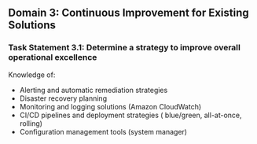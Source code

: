 ## Domain 3: Continuous Improvement for Existing Solutions

### Task Statement 3.1: Determine a strategy to improve overall operational excellence

Knowledge of:

- Alerting and automatic remediation strategies
- Disaster recovery planning
- Monitoring and logging solutions (Amazon CloudWatch)
- CI/CD pipelines and deployment strategies ( blue/green, all-at-once, rolling)
- Configuration management tools (system manager)
